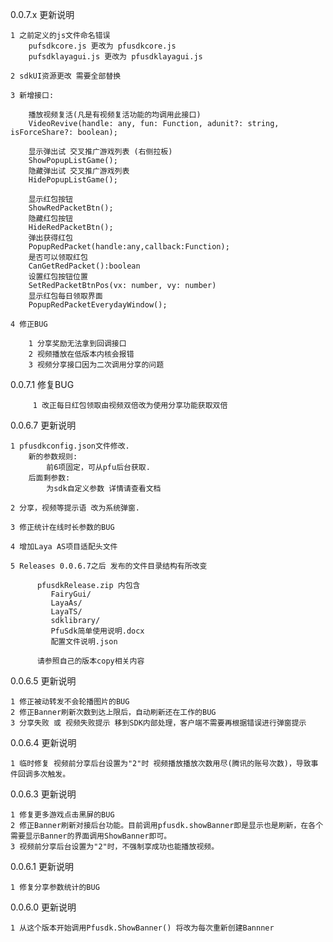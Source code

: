 0.0.7.x 更新说明

    1 之前定义的js文件命名错误
        pufsdkcore.js 更改为 pfusdkcore.js
        pufsdklayagui.js 更改为 pfusdklayagui.js

    2 sdkUI资源更改 需要全部替换
    
    3 新增接口:
    
        播放视频复活(凡是有视频复活功能的均调用此接口)
        VideoRevive(handle: any, fun: Function, adunit?: string, isForceShare?: boolean);
        
        显示弹出试 交叉推广游戏列表 (右侧拉板)
        ShowPopupListGame();
        隐藏弹出试 交叉推广游戏列表
        HidePopupListGame();
        
        显示红包按钮
        ShowRedPacketBtn();
        隐藏红包按钮
        HideRedPacketBtn();
        弹出获得红包
        PopupRedPacket(handle:any,callback:Function);
        是否可以领取红包
        CanGetRedPacket():boolean
        设置红包按钮位置
        SetRedPacketBtnPos(vx: number, vy: number)
        显示红包每日领取界面
        PopupRedPacketEverydayWindow();
        
    4 修正BUG
    
        1 分享奖励无法拿到回调接口
        2 视频播放在低版本内核会报错
        3 视频分享接口因为二次调用分享的问题
        
   0.0.7.1 修复BUG
   
         1 改正每日红包领取由视频双倍改为使用分享功能获取双倍

0.0.6.7 更新说明

    1 pfusdkconfig.json文件修改.
        新的参数规则:
            前6项固定，可从pfu后台获取.
        后面剩参数:
            为sdk自定义参数 详情请查看文档
            
    2 分享，视频等提示语 改为系统弹窗.
    
    3 修正统计在线时长参数的BUG
    
    4 增加Laya AS项目适配头文件
    
    5 Releases 0.0.6.7之后 发布的文件目录结构有所改变

          pfusdkRelease.zip 内包含
             FairyGui/
             LayaAs/
             LayaTS/
             sdklibrary/
             PfuSdk简单使用说明.docx
             配置文件说明.json

          请参照自己的版本copy相关内容
      
0.0.6.5 更新说明

    1 修正被动转发不会轮播图片的BUG
    2 修正Banner刷新次数到达上限后，自动刷新还在工作的BUG
    3 分享失败 或 视频失败提示 移到SDK内部处理，客户端不需要再根据错误进行弹窗提示

0.0.6.4 更新说明

    1 临时修复 视频前分享后台设置为"2"时 视频播放播放次数用尽(腾讯的账号次数)，导致事件回调多次触发。

0.0.6.3 更新说明

    1 修复更多游戏点击黑屏的BUG
    2 修正Banner刷新对接后台功能。目前调用pfusdk.showBanner即是显示也是刷新，在各个需要显示Banner的界面调用ShowBanner即可。
    3 视频前分享后台设置为"2"时，不强制享成功也能播放视频。

0.0.6.1 更新说明
  
    1 修复分享参数统计的BUG

0.0.6.0 更新说明
  
    1 从这个版本开始调用Pfusdk.ShowBanner() 将改为每次重新创建Bannner
 

